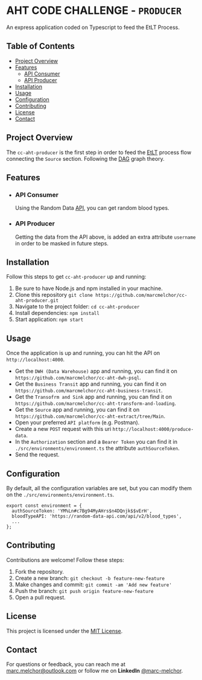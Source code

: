 # AHT CODE CHALLENGE - `PRODUCER`

An express application coded on Typescript to feed the EtLT Process.


## Table of Contents

- [Project Overview](#project-overview)
- [Features](#features)
  - [API Consumer](#api-consumer)
  - [API Producer](#api-producer)
- [Installation](#installation)
- [Usage](#usage)
- [Configuration](#configuration)
- [Contributing](#contributing)
- [License](#license)
- [Contact](#contact)


## Project Overview

The `cc-aht-producer` is the first step in order to feed the [EtLT](https://www.integrate.io/blog/what-is-etlt/) process flow connecting the `Source` section.
Following the [DAG](https://en.wikipedia.org/wiki/Directed_acyclic_graph) graph theory.


## Features

- ### API Consumer
  Using the Random Data [API](https://random-data-api.com/), you can get random blood types.

- ### API Producer
  Getting the data from the API above, is added an extra attribute `username` in order to be masked in future steps.


## Installation

Follow this steps to get `cc-aht-producer` up and running:

1. Be sure to have Node.js and npm installed in your machine.
2. Clone this repository `git clone https://github.com/marcmelchor/cc-aht-producer.git`
3. Navigate to the project folder: `cd cc-aht-producer`
4. Install dependencies: `npm install`
5. Start application: `npm start`


## Usage

Once the application is up and running, you can hit the API on `http://localhost:4000`.

- Get the `DWH (Data Warehouse)` app and running, you can find it on `https://github.com/marcmelchor/cc-aht-dwh-psql`.
- Get the `Business Transit` app and running, you can find it on `https://github.com/marcmelchor/cc-aht-business-transit`.
- Get the `Transofrm and Sink` app and running, you can find it on `https://github.com/marcmelchor/cc-aht-transform-and-loading`.
- Get the `Source` app and running, you can find it on `https://github.com/marcmelchor/cc-aht-extract/tree/Main`.
- Open your preferred `API platform` (e.g. Postman).
- Create a new `POST` request with this uri `http://localhost:4000/produce-data`.
- In the `Authorization` section and a `Bearer Token` you can find it in `./src/environments/environment.ts` the attribute `authSourceToken`.
- Send the request.


## Configuration

By default, all the configuration variables are set, but you can modify them on the `./src/environments/environment.ts`.

```
export const environment = {
  authSourceToken: 'YM%Ln#c7Bg94MyAHrs$n4DQnjk$$vErH',
  bloodTypeAPI: 'https://random-data-api.com/api/v2/blood_types',
  ...
};

```


## Contributing

Contributions are welcome! Follow these steps:

1. Fork the repository.
2. Create a new branch: `git checkout -b feature-new-feature`
3. Make changes and commit: `git commit -am 'Add new feature'`
4. Push the branch: `git push origin feature-new-feature`
5. Open a pull request.


## License

This project is licensed under the <u>[MIT License](https://opensource.org/license/mit/)</u>.


## Contact

For questions or feedback, you can reach me at <u>marc.melchor@outlook.com</u> or follow me on <b>LinkedIn</b> <u>@marc-melchor</u>. 
